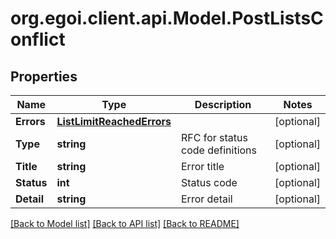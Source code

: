 
# org.egoi.client.api.Model.PostListsConflict

## Properties

Name | Type | Description | Notes
------------ | ------------- | ------------- | -------------
**Errors** | [**ListLimitReachedErrors**](ListLimitReachedErrors.md) |  | [optional] 
**Type** | **string** | RFC for status code definitions | [optional] 
**Title** | **string** | Error title | [optional] 
**Status** | **int** | Status code | [optional] 
**Detail** | **string** | Error detail | [optional] 

[[Back to Model list]](../README.md#documentation-for-models)
[[Back to API list]](../README.md#documentation-for-api-endpoints)
[[Back to README]](../README.md)

